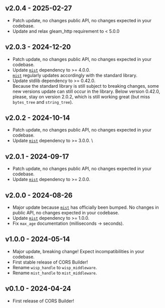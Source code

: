 ## v2.0.4 - 2025-02-27

- Patch update, no changes public API, no changes expected in your codebase.
- Update and relax gleam_http requirement to < 5.0.0

## v2.0.3 - 2024-12-20

- Patch update, no changes public API, no changes expected in your codebase.
- Update [`mist`](https://hex.pm/packages/mist) dependency to >= 4.0.0. \
  [`mist`](https://hex.pm/packages/mist) regularly updates accordingly with the standard
  library.
- Update stdlib dependency to >= 0.42.0. \
  Because the standard library is still subject to breaking changes, some new versions
  update can still occur in the library. Below version 0.42.0, please, stay on version
  2.0.2, which is still working great (but miss `bytes_tree` and `string_tree`).

## v2.0.2 - 2024-10-14

- Patch update, no changes public API, no changes expected in your codebase.
- Update [`mist`](https://hex.pm/packages/mist) dependency to >= 3.0.0. \

## v2.0.1 - 2024-09-17

- Patch update, no changes public API, no changes expected in your codebase.
- Update [`mist`](https://hex.pm/packages/mist) dependency to >= 2.0.0.

## v2.0.0 - 2024-08-26

- Major update because [`mist`](https://hex.pm/packages/mist) has officially
  been bumped. No changes in public API, no changes expected in your codebase.
- Update [`mist`](https://hex.pm/packages/mist) dependency to >= 1.0.0.
- Fix `max_age` documentation (milliseconds -> seconds).

## v1.0.0 - 2024-05-14

- Major update, breaking change! Expect incompatibilities in your codebase.
- First stable release of CORS Builder!
- Rename `wisp_handle` to `wisp_middleware`.
- Rename `mist_handle` to `mist_middleware`.

## v0.1.0 - 2024-04-24

- First release of CORS Builder!
